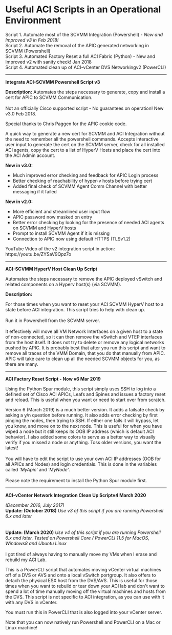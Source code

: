 # Useful ACI Scripts in an Operational Environment
Script 1.  Automate most of the SCVMM Integration (Powershell) - _New and Improved v3 in Feb 2018!_
<BR>
Script 2.  Automate the removal of the APIC generated networking in SCVMM (Powershell)
<BR>
Script 3.  Automated Factory Reset a full ACI Fabric (Python) - New and Improved v2 with sanity check! Jan 2018
<BR>
Script 4.  Automated clean up of ACI-vCenter DVS Networkingv2 (PowerCLI)
<HR>
<B>Integrate ACI-SCVMM Powershell Script v3</B>


<B>Description:</B>
Automates the steps necessary to generate, copy and install a cert for APIC to SCVMM Communication.
<BR><BR>
Not an officially Cisco supported script - No guarantees on operation! New v3.0 Feb 2018.
<P>
Special thanks to Chris Paggen for the APIC cookie code.
<P>
A quick way to generate a new cert for SCVMM and ACI Integration without the need to remember all the powershell commands.
Accepts interactive user input to generate the cert on the SCVMM server, check for all installed ACI agents, copy the cert to a list of HyperV Hosts and place the cert into the ACI Admin account.

<B>New in v3.0:</B>
<ul type="square">
    <li>Much improved error checking and feedback for APIC Login process</li>
    <li>Better checking of reachability of hyper-v hosts before trying cert</li>
    <li>Added final check of SCVMM Agent Comm Channel with better messaging if it failed</li>
</ul>
<P>

<B>New in v2.0:</B>
<ul type="square">
    <li>More efficient and streamlined user input flow</li>
    <li>APIC password now masked on entry</li>
    <li>Better error checking by looking for the presence of needed ACI agents on SCVMM and HyperV hosts</li>
    <li>Prompt to install SCVMM Agent if it is missing</li>
    <li>Connection to APIC now using default HTTPS (TLSv1.2)</li>
</ul>
<P>
YouTube Video of the v2 integration script in action:  https://youtu.be/ZYSaV9Qpz7o


<HR>
<B>ACI-SCVMM HyperV Host Clean Up Script</B>

Automates the steps necessary to remove the APIC deployed vSwitch and related components on a Hyperv host(s) (via SCVMM).
<BR>

<B>Description:</B>

For those times when you want to reset your ACI SCVMM HyperV host to a state before ACI integration.  This script tries to help with clean up.  
<BR>
Run it in Powershell from the SCVMM server.  
<BR>
It effectively will move all VM Network Interfaces on a given host to a state of non-connected, so it can then remove the vSwitch and VTEP interfaces from the host itself.  It does not try to delete or remove any logical networks pushed by APIC.  It is probably best that after you run this script and want to remove all traces of the VMM Domain, that you do that manually from APIC.  APIC will take care to clean up all the needed SCVMM objects for you, as there are many. 

<HR>
<B>ACI Factory Reset Script - Now v6 Mar 2019</B>

Using the Python Spur module, this script simply uses SSH to log into a defined set of Cisco ACI APICs, Leafs and Spines and issues a factory reset and reload.  This is useful when you want or need to start over from scratch.  

Version 6 (March 2019) is a much better version.  It adds a failsafe check by asking a y/n question before running.  It also adds error checking by first pinging the nodes, then trying to SSH.  If either one fails it will bypass, let you know, and move on to the next node.  This is useful for when you have wiped a node but it still keeps its OOB IP address (which is default ACI behavior).  I also added some colors to serve as a better way to visually verify if you missed a node or anything.  Toss older versions, you want the latest!
<BR><BR>
You will have to edit the script to use your own ACI IP addresses (OOB for all APICs and Nodes) and login credentials.  This is done in the variables called *'MyApic'* and *'MyNode'*.
<BR><BR>
Please note the requirement to install the Python Spur module first.

<HR>
<B>ACI-vCenter Network Integration Clean Up Scriptv4 March 2020</B>

<I>(December 2016, July 2017)</I>
<BR>
    <B>Update: (October 2018)</B><I> Use v3 of this script if you are running Powershell 6.x and later</I>
<BR><BR>
<BR>
    <B>Update: (March 2020)</B><I> Use v4 of this script if you are running Powershell 6.x and later.  Tested on Powershell Core / PowerCLI 11.5 for MacOS, Windows8 and Ubuntu Linux</I>
<BR><BR>
I got tired of always having to manually move my VMs when I erase and rebuild my ACI Lab.

This is a PowerCLI script that automates moving vCenter virtual machines off of a DVS or AVS and onto a local vSwitch portgroup.  It also offers to detach the physical ESX host from the DVS/AVS.  This is useful for those times when you want to rebuild or tear down your ACI lab and don't want to spend a lot of time manually moving off the virtual machines and hosts from the DVS.  This script is not specific to ACI integration, as you can use with it with any DVS in vCenter.  
<P>
You must run this in PowerCLI that is also logged into your vCenter server.  
<P>
 Note that you can now natively run Powershell and PowerCLI on a Mac or Linux machine!
    <P>
